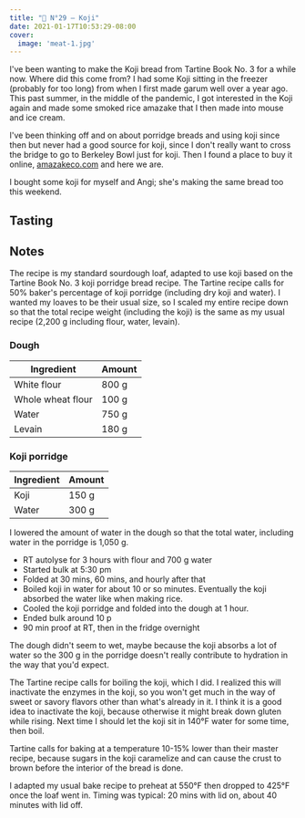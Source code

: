 ```yaml
---
title: "🍞 N°29 — Koji"
date: 2021-01-17T10:53:29-08:00
cover:
  image: 'meat-1.jpg'
---
```


I've been wanting to make the Koji bread from Tartine Book No. 3 for a while now. Where did this come from? I had some Koji sitting in the freezer (probably for too long) from when I first made garum well over a year ago. This past summer, in the middle of the pandemic, I got interested in the Koji again and made some smoked rice amazake that I then made into mouse and ice cream.

I've been thinking off and on about porridge breads and using koji since then but never had a good source for koji, since I don't really want to cross the bridge to go to Berkeley Bowl just for koji. Then I found a place to buy it online, [amazakeco.com](https://amazakeco.com/) and here we are.

I bought some koji for myself and Angi; she's making the same bread too this weekend.

## Tasting


## Notes

The recipe is my standard sourdough loaf, adapted to use koji based on the Tartine Book No. 3 koji porridge bread recipe. The Tartine recipe calls for 50% baker's percentage of koji porridge (including dry koji and water). I wanted my loaves to be their usual size, so I scaled my entire recipe down so that the total recipe weight (including the koji) is the same as my usual recipe (2,200 g including flour, water, levain).

### Dough

| Ingredient        | Amount |
| ------------------|--------|
| White flour       | 800 g  |
| Whole wheat flour | 100 g  |
| Water             | 750 g  |
| Levain            | 180 g  |

### Koji porridge

| Ingredient        | Amount |
| ------------------|--------|
| Koji              | 150 g  |
| Water             | 300 g  |	

I lowered the amount of water in the dough so that the total water, including water in the porridge is 1,050 g.

- RT autolyse for 3 hours with flour and 700 g water
- Started bulk at 5:30 pm
- Folded at 30 mins, 60 mins, and hourly after that
- Boiled koji in water for about 10 or so minutes. Eventually the koji absorbed the water like when making rice.
- Cooled the koji porridge and folded into the dough at 1 hour.
- Ended bulk around 10 p
- 90 min proof at RT, then in the fridge overnight

The dough didn't seem to wet, maybe because the koji absorbs a lot of water so the 300 g in the porridge doesn't really contribute to hydration in the way that you'd expect.

The Tartine recipe calls for boiling the koji, which I did. I realized this will inactivate the enzymes in the koji, so you won't get much in the way of sweet or savory flavors other than what's already in it. I think it is a good idea to inactivate the koji, because otherwise it might break down gluten while rising. Next time I should let the koji sit in 140°F water for some time, then boil.

Tartine calls for baking at a temperature 10-15% lower than their master recipe, because sugars in the koji caramelize and can cause the crust to brown before the interior of the bread is done.

I adapted my usual bake recipe to preheat at 550°F then dropped to 425°F once the loaf went in. Timing was typical: 20 mins with lid on, about 40 minutes with lid off.




